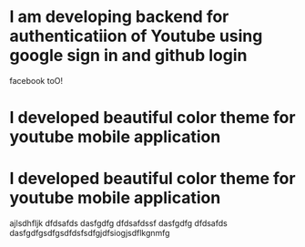 # I am developing backend for authenticatiion of Youtube using google sign in and github login
facebook toO!
# I developed beautiful color theme for youtube mobile application
# I developed beautiful color theme for youtube mobile application
ajlsdhfljk
dfdsafds
dasfgdfg
dfdsafdssf
dasfgdfg
dfdsafds
dasfgdfgsdfgsdfdsfsdfgjdfsiogjsdflkgnmfg
